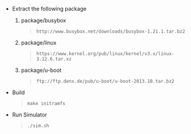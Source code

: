 * Extract the following package

  1. package/busybox
     >     http://www.busybox.net/downloads/busybox-1.21.1.tar.bz2

  1. package/linux
     >     https://www.kernel.org/pub/linux/kernel/v3.x/linux-3.12.6.tar.xz

  1. package/u-boot
     >     ftp://ftp.denx.de/pub/u-boot/u-boot-2013.10.tar.bz2

* Build
  >     make initramfs

* Run Simulator
  >     ./sim.sh

